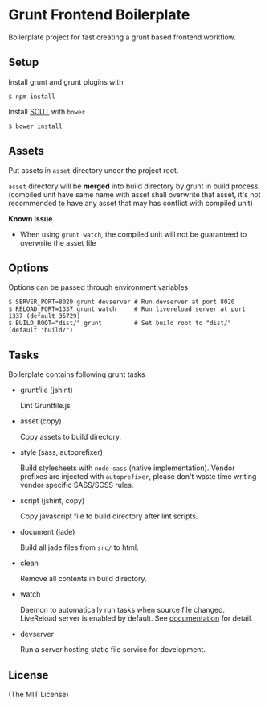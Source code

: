 Grunt Frontend Boilerplate
==========================

Boilerplate project for fast creating a grunt based frontend workflow.

Setup
-----

Install grunt and grunt plugins with

    $ npm install

Install [SCUT](http://davidtheclark.github.io/scut/) with `bower`

    $ bower install

Assets
------

Put assets in `asset` directory under the project root.

`asset` directory will be **merged** into build directory by grunt in build process.
(compiled unit have same name with asset shall overwrite that asset,
it's not recommended to have any asset that may has conflict with compiled unit)

**Known Issue**

- When using `grunt watch`, the compiled unit will not be guaranteed to overwrite the asset file

Options
-------

Options can be passed through environment variables

    $ SERVER_PORT=8020 grunt devserver # Run devserver at port 8020
    $ RELOAD_PORT=1337 grunt watch     # Run livereload server at port 1337 (default 35729)
    $ BUILD_ROOT="dist/" grunt         # Set build root to "dist/" (default "build/")

Tasks
-----

Boilerplate contains following grunt tasks

- gruntfile (jshint)

  Lint Gruntfile.js

- asset (copy)

  Copy assets to build directory.

- style (sass, autoprefixer)

  Build stylesheets with `node-sass` (native implementation).
  Vendor prefixes are injected with `autoprefixer`,
  please don't waste time writing vendor specific SASS/SCSS rules.

- script (jshint, copy)

  Copy javascript file to build directory after lint scripts.

- document (jade)

  Build all jade files from `src/` to html.

- clean

  Remove all contents in build directory.

- watch

  Daemon to automatically run tasks when source file changed.
  LiveReload server is enabled by default.
  See [documentation](https://github.com/gruntjs/grunt-contrib-watch#optionslivereload) for detail.

- devserver

  Run a server hosting static file service for development.

License
-------

(The MIT License)

